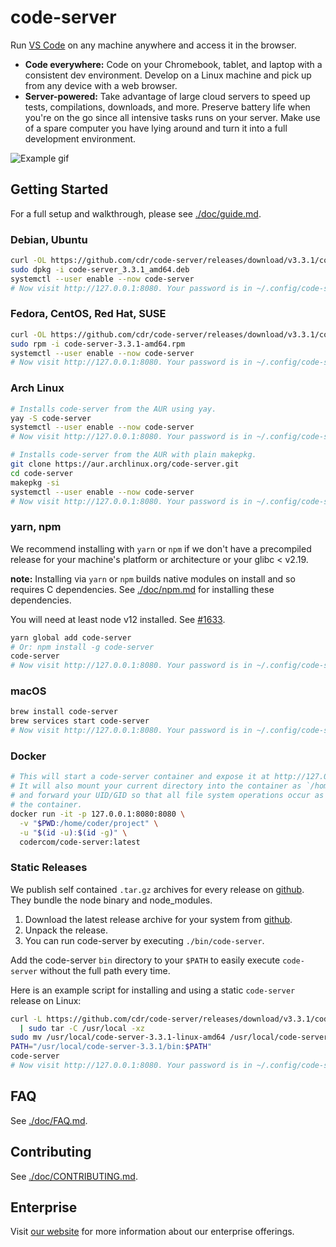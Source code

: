 # code-server

Run [VS Code](https://github.com/Microsoft/vscode) on any machine anywhere and access it in the browser.

- **Code everywhere:** Code on your Chromebook, tablet, and laptop with a
  consistent dev environment. Develop on a Linux machine and pick up from any
  device with a web browser.
- **Server-powered:** Take advantage of large cloud servers to speed up tests, compilations, downloads, and more.
  Preserve battery life when you're on the go since all intensive tasks runs on your server.
  Make use of a spare computer you have lying around and turn it into a full development environment.

![Example gif](./doc/assets/code-server.gif)

## Getting Started

For a full setup and walkthrough, please see [./doc/guide.md](./doc/guide.md).

### Debian, Ubuntu

```bash
curl -OL https://github.com/cdr/code-server/releases/download/v3.3.1/code-server_3.3.1_amd64.deb
sudo dpkg -i code-server_3.3.1_amd64.deb
systemctl --user enable --now code-server
# Now visit http://127.0.0.1:8080. Your password is in ~/.config/code-server/config.yaml
```

### Fedora, CentOS, Red Hat, SUSE

```bash
curl -OL https://github.com/cdr/code-server/releases/download/v3.3.1/code-server-3.3.1-amd64.rpm
sudo rpm -i code-server-3.3.1-amd64.rpm
systemctl --user enable --now code-server
# Now visit http://127.0.0.1:8080. Your password is in ~/.config/code-server/config.yaml
```

### Arch Linux

```bash
# Installs code-server from the AUR using yay.
yay -S code-server
systemctl --user enable --now code-server
# Now visit http://127.0.0.1:8080. Your password is in ~/.config/code-server/config.yaml
```

```bash
# Installs code-server from the AUR with plain makepkg.
git clone https://aur.archlinux.org/code-server.git
cd code-server
makepkg -si
systemctl --user enable --now code-server
# Now visit http://127.0.0.1:8080. Your password is in ~/.config/code-server/config.yaml
```

### yarn, npm

We recommend installing with `yarn` or `npm` if we don't have a precompiled release for your machine's
platform or architecture or your glibc < v2.19.

**note:** Installing via `yarn` or `npm` builds native modules on install and so requires C dependencies.
See [./doc/npm.md](./doc/npm.md) for installing these dependencies.

You will need at least node v12 installed. See [#1633](https://github.com/cdr/code-server/issues/1633).

```bash
yarn global add code-server
# Or: npm install -g code-server
code-server
# Now visit http://127.0.0.1:8080. Your password is in ~/.config/code-server/config.yaml
```

### macOS

```bash
brew install code-server
brew services start code-server
# Now visit http://127.0.0.1:8080. Your password is in ~/.config/code-server/config.yaml
```

### Docker

```bash
# This will start a code-server container and expose it at http://127.0.0.1:8080.
# It will also mount your current directory into the container as `/home/coder/project`
# and forward your UID/GID so that all file system operations occur as your user outside
# the container.
docker run -it -p 127.0.0.1:8080:8080 \
  -v "$PWD:/home/coder/project" \
  -u "$(id -u):$(id -g)" \
  codercom/code-server:latest
```

### Static Releases

We publish self contained `.tar.gz` archives for every release on [github](https://github.com/cdr/code-server/releases).
They bundle the node binary and node_modules.

1. Download the latest release archive for your system from [github](https://github.com/cdr/code-server/releases).
2. Unpack the release.
3. You can run code-server by executing `./bin/code-server`.

Add the code-server `bin` directory to your `$PATH` to easily execute `code-server` without the full path every time.

Here is an example script for installing and using a static `code-server` release on Linux:

```bash
curl -L https://github.com/cdr/code-server/releases/download/v3.3.1/code-server-3.3.1-linux-amd64.tar.gz \
  | sudo tar -C /usr/local -xz
sudo mv /usr/local/code-server-3.3.1-linux-amd64 /usr/local/code-server-3.3.1
PATH="/usr/local/code-server-3.3.1/bin:$PATH"
code-server
# Now visit http://127.0.0.1:8080. Your password is in ~/.config/code-server/config.yaml
```

## FAQ

See [./doc/FAQ.md](./doc/FAQ.md).

## Contributing

See [./doc/CONTRIBUTING.md](./doc/CONTRIBUTING.md).

## Enterprise

Visit [our website](https://coder.com) for more information about our
enterprise offerings.
